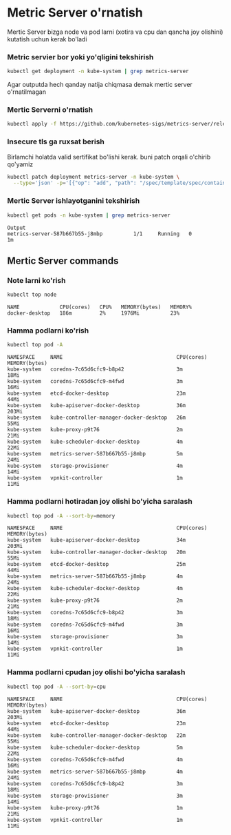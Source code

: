 # Metric Server o'rnatish
Mertic Server bizga node va pod larni (xotira va cpu dan qancha joy olishini) kutatish uchun kerak bo'ladi

### Metric servier bor yoki yo'qligini tekshirish
```bash
kubectl get deployment -n kube-system | grep metrics-server
```
Agar outputda hech qanday natija chiqmasa demak mertic server o'rnatilmagan

### Mertic Serverni o'rnatish
```bash
kubectl apply -f https://github.com/kubernetes-sigs/metrics-server/releases/latest/download/components.yaml
```

### Insecure tls ga ruxsat berish
Birlamchi holatda valid sertifikat bo'lishi kerak. buni patch orqali o'chirib qo'yamiz
```bash
kubectl patch deployment metrics-server -n kube-system \
  --type='json' -p='[{"op": "add", "path": "/spec/template/spec/containers/0/args/-", "value": "--kubelet-insecure-tls"}]'
```

### Mertic Server ishlayotganini tekshirish
```bash
kubectl get pods -n kube-system | grep metrics-server
```
```
Output
metrics-server-587b667b55-j8mbp          1/1     Running   0          1m
```

## Mertic Server commands
### Note larni ko'rish
```bash
kubeclt top node
```
```
NAME             CPU(cores)   CPU%   MEMORY(bytes)   MEMORY%   
docker-desktop   186m         2%     1976Mi          23%   
```

### Hamma podlarni ko'rish
```bash
kubectl top pod -A
```
```
NAMESPACE     NAME                                     CPU(cores)   MEMORY(bytes)   
kube-system   coredns-7c65d6cfc9-b8p42                 3m           18Mi            
kube-system   coredns-7c65d6cfc9-m4fwd                 3m           16Mi            
kube-system   etcd-docker-desktop                      23m          44Mi            
kube-system   kube-apiserver-docker-desktop            36m          203Mi           
kube-system   kube-controller-manager-docker-desktop   26m          55Mi            
kube-system   kube-proxy-p9t76                         2m           21Mi            
kube-system   kube-scheduler-docker-desktop            4m           22Mi            
kube-system   metrics-server-587b667b55-j8mbp          5m           24Mi            
kube-system   storage-provisioner                      4m           14Mi            
kube-system   vpnkit-controller                        1m           11Mi     
```

### Hamma podlarni hotiradan joy olishi bo'yicha saralash
```bash
kubectl top pod -A --sort-by=memory
```
```
NAMESPACE     NAME                                     CPU(cores)   MEMORY(bytes)   
kube-system   kube-apiserver-docker-desktop            34m          203Mi           
kube-system   kube-controller-manager-docker-desktop   20m          55Mi            
kube-system   etcd-docker-desktop                      25m          44Mi            
kube-system   metrics-server-587b667b55-j8mbp          4m           24Mi            
kube-system   kube-scheduler-docker-desktop            4m           22Mi            
kube-system   kube-proxy-p9t76                         2m           21Mi            
kube-system   coredns-7c65d6cfc9-b8p42                 3m           18Mi            
kube-system   coredns-7c65d6cfc9-m4fwd                 3m           16Mi            
kube-system   storage-provisioner                      3m           14Mi            
kube-system   vpnkit-controller                        1m           11Mi   
```
### Hamma podlarni cpudan joy olishi bo'yicha saralash
```bash
kubectl top pod -A --sort-by=cpu
```
```
NAMESPACE     NAME                                     CPU(cores)   MEMORY(bytes)   
kube-system   kube-apiserver-docker-desktop            36m          203Mi           
kube-system   etcd-docker-desktop                      23m          44Mi            
kube-system   kube-controller-manager-docker-desktop   22m          55Mi            
kube-system   kube-scheduler-docker-desktop            5m           22Mi            
kube-system   coredns-7c65d6cfc9-m4fwd                 4m           16Mi            
kube-system   metrics-server-587b667b55-j8mbp          4m           24Mi            
kube-system   coredns-7c65d6cfc9-b8p42                 3m           18Mi            
kube-system   storage-provisioner                      3m           14Mi            
kube-system   kube-proxy-p9t76                         1m           21Mi            
kube-system   vpnkit-controller                        1m           11Mi        
```